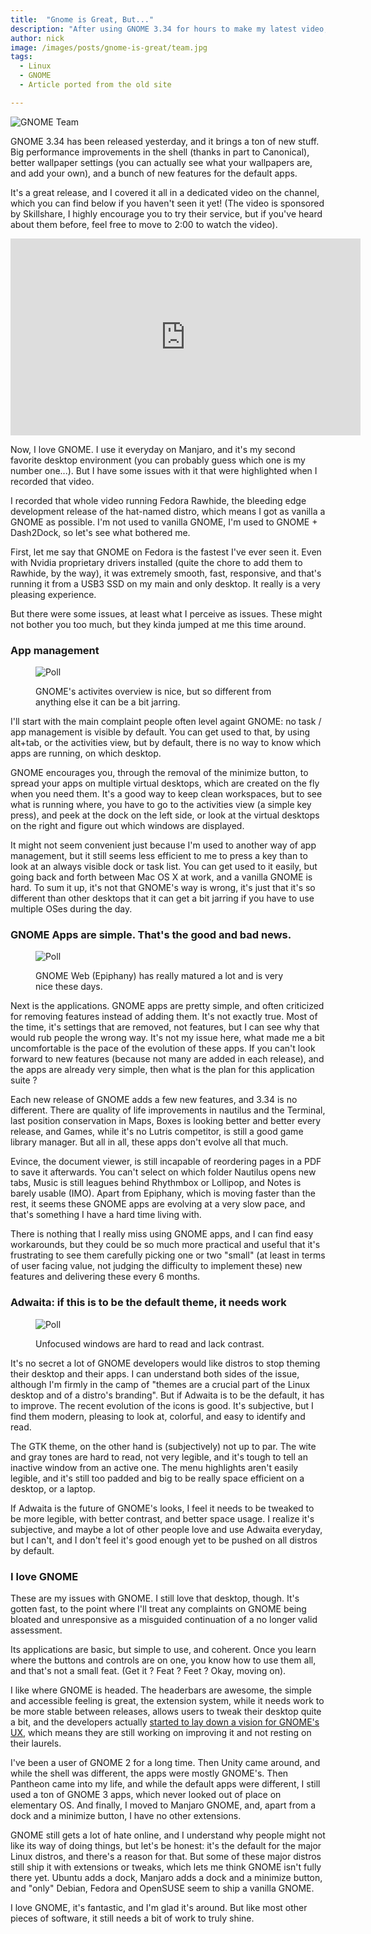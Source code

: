```yaml
---
title:  "Gnome is Great, But..."
description: "After using GNOME 3.34 for hours to make my latest video, I had time to reflect on what I feel is missing, and what GNOME's problems are."
author: nick
image: /images/posts/gnome-is-great/team.jpg
tags:
  - Linux
  - GNOME
  - Article ported from the old site

---
```


![GNOME Team](/images/posts/gnome-is-great/team.jpg)


GNOME 3.34 has been released yesterday, and it brings a ton of new stuff. Big performance improvements in the shell (thanks in part to Canonical), better wallpaper settings (you can actually see what your wallpapers are, and add your own), and a bunch of new features for the default apps.

It's a great release, and I covered it all in a dedicated video on the channel, which you can find below if you haven't seen it yet! (The video is sponsored by Skillshare, I highly encourage you to try their service, but if you've heard about them before, feel free to move to 2:00 to watch the video).

<p align="center" > <iframe width="560" height="315" src="https://www.youtube.com/embed/ElfpeiDHbwE" frameborder="0" allow="accelerometer; autoplay; encrypted-media; gyroscope; picture-in-picture" allowfullscreen></iframe> </p>

Now, I love GNOME. I use it everyday on Manjaro, and it's my second favorite desktop environment (you can probably guess which one is my number one...). But I have some issues with it that were highlighted when I recorded that video.

I recorded that whole video running Fedora Rawhide, the bleeding edge development release of the hat-named distro, which means I got as vanilla a GNOME as possible. I'm not used to vanilla GNOME, I'm used to GNOME + Dash2Dock, so let's see what bothered me.

First, let me say that GNOME on Fedora is the fastest I've ever seen it. Even with Nvidia proprietary drivers installed (quite the chore to add them to Rawhide, by the way), it was extremely smooth, fast, responsive, and that's running it from a USB3 SSD on my main and only desktop. It really is a very pleasing experience.

But there were some issues, at least what I perceive as issues. These might not bother you too much, but they kinda jumped at me this time around.

### App management

<figure markdown="1">

![Poll](/images/posts/gnome-is-great/apps.png)

<figcaption>GNOME's activites overview is nice, but so different from anything else it can be a bit jarring.</figcaption>
</figure>

I'll start with the main complaint people often level againt GNOME: no task / app management is visible by default. You can get used to that, by using alt+tab, or the activities view, but by default, there is no way to know which apps are running, on which desktop.

GNOME encourages you, through the removal of the minimize button, to spread your apps on multiple virtual desktops, which are created on the fly when you need them. It's a good way to keep clean workspaces, but to see what is running where, you have to go to the activities view (a simple key press), and peek at the dock on the left side, or look at the virtual desktops on the right and figure out which windows are displayed.

It might not seem convenient just because I'm used to another way of app management, but it still seems less efficient to me to press a key than to look at an always visible dock or task list. You can get used to it easily, but going back and forth between Mac OS X at work, and a vanilla GNOME is hard. To sum it up, it's not that GNOME's way is wrong, it's just that it's so different than other desktops that it can get a bit jarring if you have to use multiple OSes during the day.

### GNOME Apps are simple. That's the good and bad news.


<figure markdown="1">

![Poll](/images/posts/gnome-is-great/epihpany.jpg)

<figcaption>GNOME Web (Epiphany) has really matured a lot and is very nice these days.</figcaption>
</figure>


Next is the applications. GNOME apps are pretty simple, and often criticized for removing features instead of adding them. It's not exactly true. Most of the time, it's settings that are removed, not features, but I can see why that would rub people the wrong way. It's not my issue here, what made me a bit uncomfortable is the pace of the evolution of these apps. If you can't look forward to new features (because not many are added in each release), and the apps are already very simple, then what is the plan for this application suite ?

Each new release of GNOME adds a few new features, and 3.34 is no different. There are quality of life improvements in nautilus and the Terminal, last position conservation in Maps, Boxes is looking better and better every release, and Games, while it's no Lutris competitor, is still a good game library manager. But all in all, these apps don't evolve all that much.

Evince, the document viewer, is still incapable of reordering pages in a PDF to save it afterwards. You can't select on which folder Nautilus opens new tabs, Music is still leagues behind Rhythmbox or Lollipop, and Notes is barely usable (IMO). Apart from Epiphany, which is moving faster than the rest, it seems these GNOME apps are evolving at a very slow pace, and that's something I have a hard time living with.

There is nothing that I really miss using GNOME apps, and I can find easy workarounds, but they could be so much more practical and useful that it's frustrating to see them carefully picking one or two "small" (at least in terms of user facing value, not judging the difficulty to implement these) new features and delivering these every 6 months.

### Adwaita: if this is to be the default theme, it needs work


<figure markdown="1">

![Poll](/images/posts/gnome-is-great/nautilus.png)

<figcaption>Unfocused windows are hard to read and lack contrast.</figcaption>
</figure>

It's no secret a lot of GNOME developers would like distros to stop theming their desktop and their apps. I can understand both sides of the issue, although I'm firmly in the camp of "themes are a crucial part of the Linux desktop and of a distro's branding". But if Adwaita is to be the default, it has to improve. The recent evolution of the icons is good. It's subjective, but I find them modern, pleasing to look at, colorful, and easy to identify and read.

The GTK theme, on the other hand is (subjectively) not up to par. The wite and gray tones are hard to read, not very legible, and it's tough to tell an inactive window from an active one. The menu highlights aren't easily legible, and it's still too padded and big to be really space efficient on a desktop, or a laptop.

If Adwaita is the future of GNOME's looks, I feel it needs to be tweaked to be more legible, with better contrast, and better space usage. I realize it's subjective, and maybe a lot of other people love and use Adwaita everyday, but I can't, and I don't feel it's good enough yet to be pushed on all distros by default.

### I love GNOME

These are my issues with GNOME. I still love that desktop, though. It's gotten fast, to the point where I'll treat any complaints on GNOME being bloated and unresponsive as a misguided continuation of a no longer valid assessment.

Its applications are basic, but simple to use, and coherent. Once you learn where the buttons and controls are on one, you know how to use them all, and that's not a small feat. (Get it ? Feat ? Feet ? Okay, moving on).

I like where GNOME is headed. The headerbars are awesome, the simple and accessible feeling is great, the extension system, while it needs work to be more stable between releases, allows users to tweak their desktop quite a bit, and the developers actually [started to lay down a vision for GNOME's UX](https://blogs.gnome.org/aday/2019/09/04/towards-a-ux-strategy-for-gnome-part-1), which means they are still working on improving it and not resting on their laurels.

I've been a user of GNOME 2 for a long time. Then Unity came around, and while the shell was different, the apps were mostly GNOME's. Then Pantheon came into my life, and while the default apps were different, I still used a ton of GNOME 3 apps, which never looked out of place on elementary OS. And finally, I moved to Manjaro GNOME, and, apart from a dock and a minimize button, I have no other extensions.

GNOME still gets a lot of hate online, and I understand why people might not like its way of doing things, but let's be honest: it's the default for the major Linux distros, and there's a reason for that. But some of these major distros still ship it with extensions or tweaks, which lets me think GNOME isn't fully there yet. Ubuntu adds a dock, Manjaro adds a dock and a minimize button, and "only" Debian, Fedora and OpenSUSE seem to ship a vanilla GNOME.

I love GNOME, it's fantastic, and I'm glad it's around. But like most other pieces of software, it still needs a bit of work to truly shine.
